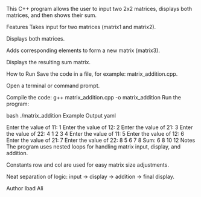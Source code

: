 
This C++ program allows the user to input two 2x2 matrices, displays both matrices, and then shows their sum.

Features
Takes input for two matrices (matrix1 and matrix2).

Displays both matrices.

Adds corresponding elements to form a new matrix (matrix3).

Displays the resulting sum matrix.

How to Run
Save the code in a file, for example: matrix_addition.cpp.

Open a terminal or command prompt.

Compile the code:
g++ matrix_addition.cpp -o matrix_addition
Run the program:

bash
./matrix_addition
Example Output
yaml

Enter the value of 11: 1
Enter the value of 12: 2
Enter the value of 21: 3
Enter the value of 22: 4
1 2 
3 4 
Enter the value of 11: 5
Enter the value of 12: 6
Enter the value of 21: 7
Enter the value of 22: 8
5 6 
7 8 
Sum:
6 8 
10 12 
Notes
The program uses nested loops for handling matrix input, display, and addition.

Constants row and col are used for easy matrix size adjustments.

Neat separation of logic: input → display → addition → final display.

Author
Ibad Ali
